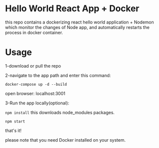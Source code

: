 # Hello World React App + Docker
this repo contains a dockerizing react hello world application + Nodemon which monitor the changes of Node app, and automatically restarts the process in docker container.

# Usage
1-download or pull the repo

2-navigate to the app path and enter this command:

<code>docker-compose up -d --build</code>

open browser: localhost:3001

3-Run the app locally(optional):

<code>npm install</code> this downloads node_modules packages.

<code>npm start</code>

that's it!

please note that you need Docker installed on your system.

